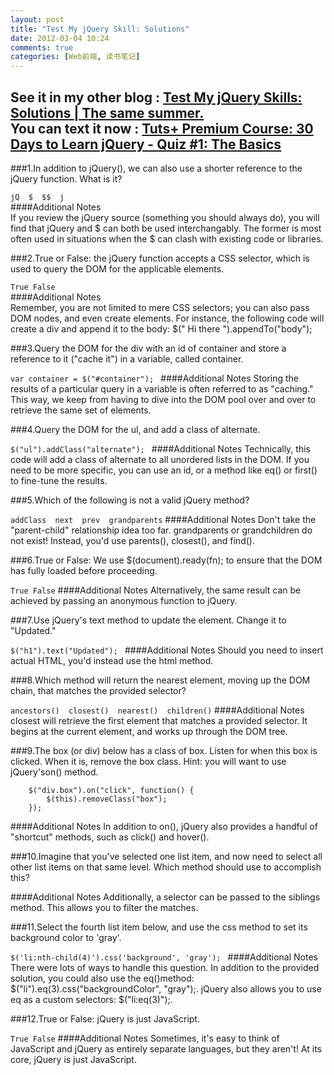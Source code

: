 ```yaml
---
layout: post
title: "Test My jQuery Skill: Solutions"
date: 2012-03-04 10:24
comments: true
categories: [Web前端, 读书笔记]
---
```

See it in my other blog : [Test My jQuery Skills: Solutions | The same summer.](http://thesamesummer.blogspot.com/2012/02/test-my-jquery-skills-solutions.html)  
You can text it now : [Tuts+ Premium Course: 30 Days to Learn jQuery - Quiz #1: The Basics](http://tutsplus.com/lesson/jquery-30-days-quiz-1/)  
---
###1.In addition to jQuery(), we can also use a shorter reference to the jQuery function. What is it?

`jQ  $  $$  j`  
####Additional Notes  
If you review the jQuery source (something you should always do), you will find that jQuery and $ can both be used interchangably. The former is most often used in situations when the $ can clash with existing code or libraries.

###2.True or False: the jQuery function accepts a CSS selector, which is used to query the DOM for the applicable elements.

 `True False`  
####Additional Notes  
Remember, you are not limited to mere CSS selectors; you can also pass DOM nodes, and even create elements. For instance, the following code will create a div and append it to the body: $("
Hi there
").appendTo("body");  

###3.Query the DOM for the div with an id of container and store a reference to it ("cache it") in a variable, called container.

`var container = $("#container"); `
####Additional Notes
Storing the results of a particular query in a variable is often referred to as "caching." This way, we keep from having to dive into the DOM pool over and over to retrieve the same set of elements.

###4.Query the DOM for the ul, and add a class of alternate.

`$("ul").addClass("alternate"); `
####Additional Notes
Technically, this code will add a class of alternate to all unordered lists in the DOM. If you need to be more specific, you can use an id, or a method like eq() or first() to fine-tune the results.

###5.Which of the following is not a valid jQuery method?

`addClass  next  prev  grandparents`
####Additional Notes
Don't take the "parent-child" relationship idea too far. grandparents or grandchildren do not exist! Instead, you'd use parents(), closest(), and find().<!-- more -->

###6.True or False: We use $(document).ready(fn); to ensure that the DOM has fully loaded before proceeding.

 `True False`
####Additional Notes
Alternatively, the same result can be achieved by passing an anonymous function to jQuery.

###7.Use jQuery's text method to update the element. Change it to "Updated."

`$("h1").text("Updated"); `
####Additional Notes
Should you need to insert actual HTML, you'd instead use the html method.

###8.Which method will return the nearest element, moving up the DOM chain, that matches the provided selector?

`ancestors()  closest()  nearest()  children()`
####Additional Notes
closest will retrieve the first element that matches a provided selector. It begins at the current element, and works up through the DOM tree.

###9.The box (or div) below has a class of box. Listen for when this box is clicked. When it is, remove the box class. Hint: you will want to use jQuery'son() method.

		$("div.box").on("click", function() { 
   			$(this).removeClass("box");
		});

####Additional Notes
In addition to on(), jQuery also provides a handful of "shortcut" methods, such as click() and hover().

###10.Imagine that you've selected one list item, and now need to select all other list items on that same level. Which method should use to accomplish this?


####Additional Notes
Additionally, a selector can be passed to the siblings method. This allows you to filter the matches.

###11.Select the fourth list item below, and use the css method to set its background color to 'gray'.

`$('li:nth-child(4)').css('background', 'gray'); `
####Additional Notes
There were lots of ways to handle this question. In addition to the provided solution, you could also use the eq()method: $("li").eq(3).css("backgroundColor", "gray");. jQuery also allows you to use eq as a custom selectors: $("li:eq(3)");.

###12.True or False: jQuery is just JavaScript.

 `True False`
####Additional Notes
Sometimes, it's easy to think of JavaScript and jQuery as entirely separate languages, but they aren't! At its core, jQuery is just JavaScript.
